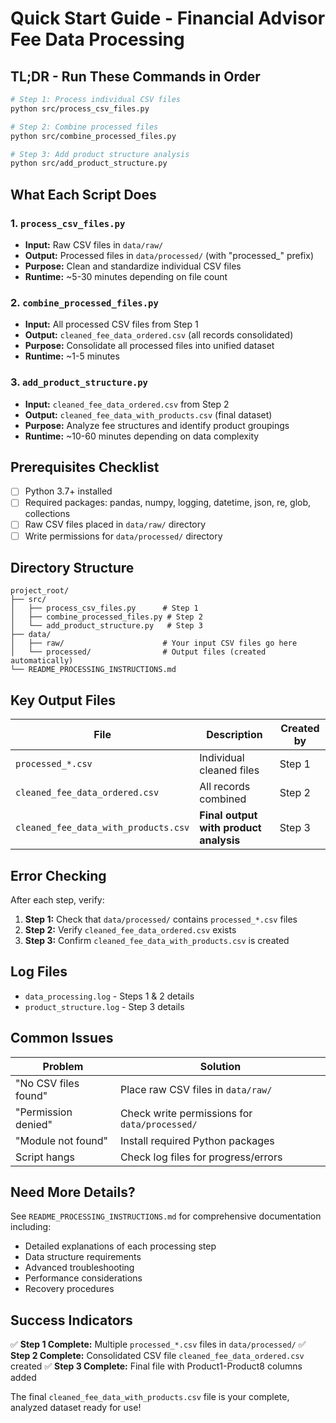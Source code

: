 # Quick Start Guide - Financial Advisor Fee Data Processing

## TL;DR - Run These Commands in Order

```bash
# Step 1: Process individual CSV files
python src/process_csv_files.py

# Step 2: Combine processed files
python src/combine_processed_files.py

# Step 3: Add product structure analysis
python src/add_product_structure.py
```

## What Each Script Does

### 1. `process_csv_files.py`
- **Input:** Raw CSV files in `data/raw/`
- **Output:** Processed files in `data/processed/` (with "processed_" prefix)
- **Purpose:** Clean and standardize individual CSV files
- **Runtime:** ~5-30 minutes depending on file count

### 2. `combine_processed_files.py`
- **Input:** All processed CSV files from Step 1
- **Output:** `cleaned_fee_data_ordered.csv` (all records consolidated)
- **Purpose:** Consolidate all processed files into unified dataset
- **Runtime:** ~1-5 minutes

### 3. `add_product_structure.py`
- **Input:** `cleaned_fee_data_ordered.csv` from Step 2
- **Output:** `cleaned_fee_data_with_products.csv` (final dataset)
- **Purpose:** Analyze fee structures and identify product groupings
- **Runtime:** ~10-60 minutes depending on data complexity

## Prerequisites Checklist

- [ ] Python 3.7+ installed
- [ ] Required packages: pandas, numpy, logging, datetime, json, re, glob, collections
- [ ] Raw CSV files placed in `data/raw/` directory
- [ ] Write permissions for `data/processed/` directory

## Directory Structure

```
project_root/
├── src/
│   ├── process_csv_files.py      # Step 1
│   ├── combine_processed_files.py # Step 2
│   └── add_product_structure.py   # Step 3
├── data/
│   ├── raw/                      # Your input CSV files go here
│   └── processed/                # Output files (created automatically)
└── README_PROCESSING_INSTRUCTIONS.md
```

## Key Output Files

| File | Description | Created by |
|------|-------------|------------|
| `processed_*.csv` | Individual cleaned files | Step 1 |
| `cleaned_fee_data_ordered.csv` | All records combined | Step 2 |
| `cleaned_fee_data_with_products.csv` | **Final output with product analysis** | Step 3 |

## Error Checking

After each step, verify:

1. **Step 1:** Check that `data/processed/` contains `processed_*.csv` files
2. **Step 2:** Verify `cleaned_fee_data_ordered.csv` exists
3. **Step 3:** Confirm `cleaned_fee_data_with_products.csv` is created

## Log Files

- `data_processing.log` - Steps 1 & 2 details
- `product_structure.log` - Step 3 details

## Common Issues

| Problem | Solution |
|---------|----------|
| "No CSV files found" | Place raw CSV files in `data/raw/` |
| "Permission denied" | Check write permissions for `data/processed/` |
| "Module not found" | Install required Python packages |
| Script hangs | Check log files for progress/errors |

## Need More Details?

See `README_PROCESSING_INSTRUCTIONS.md` for comprehensive documentation including:
- Detailed explanations of each processing step
- Data structure requirements
- Advanced troubleshooting
- Performance considerations
- Recovery procedures

## Success Indicators

✅ **Step 1 Complete:** Multiple `processed_*.csv` files in `data/processed/`
✅ **Step 2 Complete:** Consolidated CSV file `cleaned_fee_data_ordered.csv` created
✅ **Step 3 Complete:** Final file with Product1-Product8 columns added

The final `cleaned_fee_data_with_products.csv` file is your complete, analyzed dataset ready for use!
